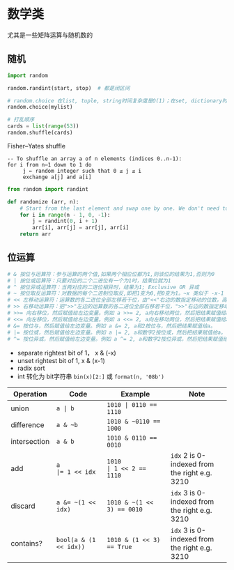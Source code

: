 # 数学类

尤其是一些矩阵运算与随机数的

## 随机

```python
import random

random.randint(start, stop)  # 都是闭区间

# random.choice 在list, tuple, string时间复杂度是O(1)；在set, dictionary时间复杂度是O(n), 集合和字典是无序、没有索引, 需要遍历来随机选择
random.choice(mylist)

# 打乱顺序
cards = list(range(53))
random.shuffle(cards)
```

Fisher–Yates shuffle

```text
-- To shuffle an array a of n elements (indices 0..n-1):
for i from n−1 down to 1 do
     j ← random integer such that 0 ≤ j ≤ i
     exchange a[j] and a[i]
```

```python
from random import randint

def randomize (arr, n):
    # Start from the last element and swap one by one. We don't need to run for the first element that's why i > 0
    for i in range(n - 1, 0, -1):
        j = randint(0, i + 1)
        arr[i], arr[j] = arr[j], arr[i]
    return arr
```

## 位运算

```python
# & 按位与运算符：参与运算的两个值,如果两个相应位都为1,则该位的结果为1,否则为0
# | 按位或运算符：只要对应的二个二进位有一个为1时，结果位就为1
# ^ 按位异或运算符：当两对应的二进位相异时，结果为1; Exclusive OR 异或
# ~ 按位取反运算符：对数据的每个二进制位取反,即把1变为0,把0变为1。~x 类似于 -x-1
# << 左移动运算符：运算数的各二进位全部左移若干位，由"<<"右边的数指定移动的位数，高位丢弃，低位补0. 左移1位相当于乘2，x << n等价于x * (2 ^ n)
# >> 右移动运算符：把">>"左边的运算数的各二进位全部右移若干位，">>"右边的数指定移动的位数
# >>= 向右移位，然后赋值给左边变量。例如 a >>= 2, a向右移动两位，然后把结果赋值给a。
# <<= 向左移位，然后赋值给左边变量。例如 a <<= 2, a向左移动两位，然后把结果赋值给a。
# &= 按位与，然后赋值给左边变量。例如 a &= 2, a和2按位与，然后把结果赋值给a。
# |= 按位或，然后赋值给左边变量。例如 a |= 2, a和数字2按位或，然后把结果赋值给a。
# ^= 按位异或，然后赋值给左边变量。例如 a ^= 2, a和数字2按位异或，然后把结果赋值给a。
```

- separate rightest bit of 1， x & (-x)
- unset rightest bit of 1, x & (x-1)
- radix sort
- int 转化为 bit字符串 `bin(x)[2:]` 或 `format(n, '08b')`

| Operation    | Code                                 | Example                                       | Note                                          |
| ------------ | ------------------------------------ | --------------------------------------------- | --------------------------------------------- |
| union        | `a \| b`                             | `1010 \| 0110 == 1110`                        |                                               |
| difference   | `a & ~b`                             | `1010 & ~0110 == 1000`                        |                                               |
| intersection | `a & b`                              | `1010 & 0110 == 0010`                         |                                               |
| add          | `a                     \|= 1 << idx` | `1010                      \| 1 << 2 == 1110` | `idx` 2 is 0-indexed from the right e.g. 3210 |
| discard      | `a &= ~(1 << idx)`                   | `1010 & ~(1 << 3) == 0010`                    | `idx` 3 is 0-indexed from the right e.g. 3210 |
| contains?    | `bool(a & (1 << idx))`               | `1010 & (1 << 3) == True`                     | `idx` 3 is 0-indexed from the right e.g. 3210 |
